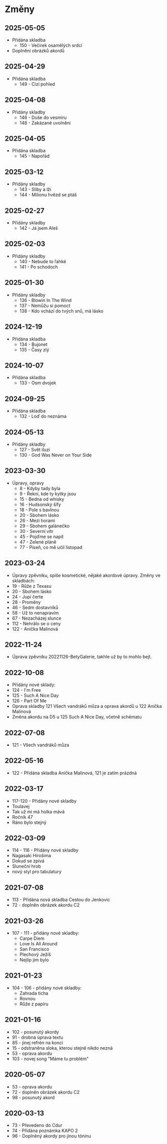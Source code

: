 # Změny

## 2025-05-05
- Přidána skladba
  - 150 - Večírek osamělých srdcí
- Doplnění obrázků akordů

## 2025-04-29
- Přidána skladba
  - 149 - Cizí pohled

## 2025-04-08
- Přidány skladby
  - 146 - Duše do vesmíru
  - 148 - Zakázané uvolnění

## 2025-04-05
- Přidána skladba
  - 145 - Napořád

## 2025-03-12
- Přidány skladby
  - 143 - Sliby a lži
  - 144 - Milionu hvězd se ptáš

## 2025-02-27
- Přidány skladby
  - 142 - Já jsem Aleš

## 2025-02-03
- Přidány skladby
  - 140 - Nebude to ľahké
  - 141 - Po schodoch

## 2025-01-30
- Přidány skladby
  - 136 - Blowin In The Wind
  - 137 - Nemůžu si pomoct
  - 138 - Kdo vchází do tvých snů, má lásko

## 2024-12-19
- Přidána skladba
  - 134 - Bujonet
  - 135 - Časy zlý

## 2024-10-07
- Přidána skladba
  - 133 - Osm dvojek

## 2024-09-25
- Přidána skladba
  - 132 - Loď do neznáma

## 2024-05-13
- Přidány skladby
  - 127 - Svět iluzí
  - 130 - God Was Never on Your Side

## 2023-03-30
- Úpravy, opravy
  - 8 - Kdyby tady byla
  - 9 - Řekni, kde ty kytky jsou
  - 15 - Bedna od whisky
  - 16 - Hudsonský šífy
  - 18 - Pole s bavlnou
  - 20 - Sbohem lásko
  - 26 - Mezi horami
  - 29 - Sbohem galánečko
  - 30 - Severní vítr
  - 45 - Pojďme se napít
  - 47 - Zelené pláně
  - 77 - Píseň, co mě učil listopad

## 2023-03-24
- Úpravy zpěvníku, spíše kosmetické, nějaké akordové úpravy. Změny ve skladbách:
 - 19 - Růže z Texasu
 - 20 - Sbohem lásko
 - 24 - Jupí čerte
 - 28 - Proměny
 - 46 - Sedm dostavníků
 - 58 - Už to nenapravím
 - 67 - Nezacházej slunce
 - 112 - Nehrálo se o ceny
 - 122 - Anička Malinová

## 2022-11-24
- Úprava zpěvníku 20221126-BetyGalerie, takhle už by to mohlo bejt.

## 2022-10-08
- Přidány nové sklady:
 - 124 - I'm Free
 - 125 - Such A Nice Day
 - 126 - Part Of Me
- Oprava skladby 121 Všech vandráků můza a oprava akordů u 122 Anička Malinová
- Změna akordu na D5 u 125 Such A Nice Day, včetně schématu

## 2022-07-08
- 121 - Všech vandráků můza

## 2022-05-16
- 122 - Přidána skladba Anička Malinová, 121 je zatím prázdná

## 2022-03-17
- 117-120 - Přidány nové skladby
 - Toulavej
 - Tak už mi má holka mává
 - Ročník 47
 - Ráno bylo stejný

## 2022-03-09
- 114 - 116 - Přidány nové skladby
 - Nagasaki Hirošima
 - Dokud se zpívá
 - Sluneční hrob
- nový styl pro tabulatury

## 2021-07-08
- 113 - Přidána nová skladba Cestou do Jenkovic
- 72  - doplněn obrázek akordu C2

## 2021-03-26
- 107 - 111 - přidány nové skladby:
  - Carpe Diem
  - Love Is All Around
  - San Francisco
  - Plechový Ježíš
  - Nejlíp jim bylo
## 2021-01-23
- 104 - 106 - přidány nové skladby:
  - Zahrada ticha
  - Rovnou
  - Růže z papíru

## 2021-01-16
- 102 - posunutý akordy
- 91  - drobná úprava textu
- 85  - jinej refrén na konci
- 15  - odstraněna sloka, kterou stejně nikdo nezná
- 53  - oprava akordu
- 103 - novej song "Máme tu problém"

## 2020-05-07
- 53  - oprava akordu
- 72  - doplněn obrázek akordu C2
- 98  - posunutý akord

## 2020-03-13
- 73  - Převedeno do Cdur
- 74  - Přidána poznámka KAPO 2
- 96  - Doplněný akordy pro jinou tóninu
